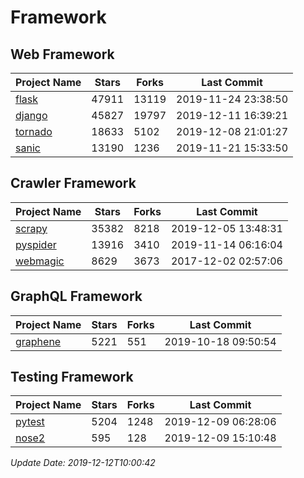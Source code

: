 # Framework

## Web Framework

| Project Name | Stars | Forks | Last Commit |
| ------------ | ----- | ----- | ----------- |
| [flask](https://github.com/pallets/flask) | 47911 | 13119 | 2019-11-24 23:38:50 |
| [django](https://github.com/django/django) | 45827 | 19797 | 2019-12-11 16:39:21 |
| [tornado](https://github.com/tornadoweb/tornado) | 18633 | 5102 | 2019-12-08 21:01:27 |
| [sanic](https://github.com/huge-success/sanic) | 13190 | 1236 | 2019-11-21 15:33:50 |

## Crawler Framework

| Project Name | Stars | Forks | Last Commit |
| ------------ | ----- | ----- | ----------- |
| [scrapy](https://github.com/scrapy/scrapy) | 35382 | 8218 | 2019-12-05 13:48:31 |
| [pyspider](https://github.com/binux/pyspider) | 13916 | 3410 | 2019-11-14 06:16:04 |
| [webmagic](https://github.com/code4craft/webmagic) | 8629 | 3673 | 2017-12-02 02:57:06 |

## GraphQL Framework

| Project Name | Stars | Forks | Last Commit |
| ------------ | ----- | ----- | ----------- |
| [graphene](https://github.com/graphql-python/graphene) | 5221 | 551 | 2019-10-18 09:50:54 |

## Testing Framework

| Project Name | Stars | Forks | Last Commit |
| ------------ | ----- | ----- | ----------- |
| [pytest](https://github.com/pytest-dev/pytest) | 5204 | 1248 | 2019-12-09 06:28:06 |
| [nose2](https://github.com/nose-devs/nose2) | 595 | 128 | 2019-12-09 15:10:48 |

*Update Date: 2019-12-12T10:00:42*